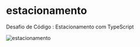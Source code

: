 # estacionamento
Desafio de Código : Estacionamento com TypeScript

![estacionamento](https://user-images.githubusercontent.com/100046339/164484765-fe6e516a-d91c-4481-a7e7-7de87a5b66f9.jpg)
